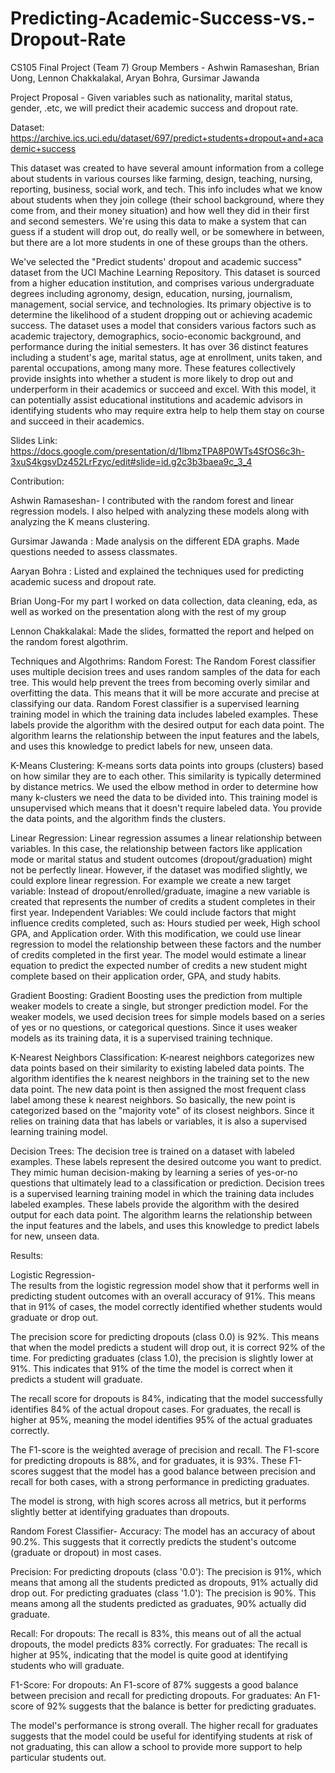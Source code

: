 # Predicting-Academic-Success-vs.-Dropout-Rate

CS105 Final Project (Team 7) Group Members - Ashwin Ramaseshan, Brian Uong, Lennon Chakkalakal, Aryan Bohra, Gursimar Jawanda

Project Proposal - Given variables such as nationality, marital status, gender, .etc, we will predict their academic success and dropout rate.

Dataset: https://archive.ics.uci.edu/dataset/697/predict+students+dropout+and+academic+success

This dataset was created to have several amount information from a college about students in various courses like farming, design, teaching, nursing, reporting, business, social work, and tech. This info includes what we know about students when they join college (their school background, where they come from, and their money situation) and how well they did in their first and second semesters. We're using this data to make a system that can guess if a student will drop out, do really well, or be somewhere in between, but there are a lot more students in one of these groups than the others.

We've selected the "Predict students' dropout and academic success" dataset from the UCI Machine Learning Repository. This dataset is sourced from a higher education institution, and comprises various undergraduate degrees including agronomy, design, education, nursing, journalism, management, social service, and technologies. Its primary objective is to determine the likelihood of a student dropping out or achieving academic success. The dataset uses a model that considers various factors such as academic trajectory, demographics, socio-economic background, and performance during the initial semesters. It has over 36 distinct features including a student's age, marital status, age at enrollment, units taken, and parental occupations, among many more. These features collectively provide insights into whether a student is more likely to drop out and underperform in their academics or succeed and excel. With this model, it can potentially assist educational institutions and academic advisors in identifying students who may require extra help to help them stay on course and succeed in their academics.

Slides Link: https://docs.google.com/presentation/d/1lbmzTPA8P0WTs4SfOS6c3h-3xuS4kgsvDz452LrFzyc/edit#slide=id.g2c3b3baea9c_3_4

Contribution:

Ashwin Ramaseshan- I contributed with the random forest and linear regression models. I also helped with analyzing these models along with analyzing the K means clustering.

Gursimar Jawanda : Made analysis on the different EDA graphs. Made questions needed to assess classmates.

Aaryan Bohra : Listed and explained the techniques used for predicting academic sucess and dropout rate.

Brian Uong-For my part I worked on data collection, data cleaning, eda, as well as worked on the presentation along with the rest of my group

Lennon Chakkalakal: Made the slides, formatted the report and helped on the random forest algothrim.

Techniques and Algothrims: Random Forest: The Random Forest classifier uses multiple decision trees and uses random samples of the data for each tree. This would help prevent the trees from becoming overly similar and overfitting the data. This means that it will be more accurate and precise at classifying our data. Random Forest classifier is a supervised learning training model in which the training data includes labeled examples. These labels provide the algorithm with the desired output for each data point. The algorithm learns the relationship between the input features and the labels, and uses this knowledge to predict labels for new, unseen data.

K-Means Clustering: K-means sorts data points into groups (clusters) based on how similar they are to each other. This similarity is typically determined by distance metrics. We used the elbow method in order to determine how many k-clusters we need the data to be divided into. This training model is unsupervised which means that it doesn't require labeled data. You provide the data points, and the algorithm finds the clusters.

Linear Regression: Linear regression assumes a linear relationship between variables. In this case, the relationship between factors like application mode or marital status and student outcomes (dropout/graduation) might not be perfectly linear. However, if the dataset was modified slightly, we could explore linear regression. For example we create a new target variable: Instead of dropout/enrolled/graduate, imagine a new variable is created that represents the number of credits a student completes in their first year. Independent Variables: We could include factors that might influence credits completed, such as: Hours studied per week, High school GPA, and Application order. With this modification, we could use linear regression to model the relationship between these factors and the number of credits completed in the first year. The model would estimate a linear equation to predict the expected number of credits a new student might complete based on their application order, GPA, and study habits.

Gradient Boosting: Gradient Boosting uses the prediction from multiple weaker models to create a single, but stronger prediction model. For the weaker models, we used decision trees for simple models based on a series of yes or no questions, or categorical questions. Since it uses weaker models as its training data, it is a supervised training technique.

K-Nearest Neighbors Classification: K-nearest neighbors categorizes new data points based on their similarity to existing labeled data points. The algorithm identifies the k nearest neighbors in the training set to the new data point. The new data point is then assigned the most frequent class label among these k nearest neighbors. So basically, the new point is categorized based on the "majority vote" of its closest neighbors. Since it relies on training data that has labels or variables, it is also a supervised learning training model.

Decision Trees: The decision tree is trained on a dataset with labeled examples. These labels represent the desired outcome you want to predict. They mimic human decision-making by learning a series of yes-or-no questions that ultimately lead to a classification or prediction. Decision trees is a supervised learning training model in which the training data includes labeled examples. These labels provide the algorithm with the desired output for each data point. The algorithm learns the relationship between the input features and the labels, and uses this knowledge to predict labels for new, unseen data.

Results:

Logistic Regression-                                                        
The results from the logistic regression model show that it performs well in predicting student outcomes with an overall accuracy of 91%. This means that in 91% of cases, the model correctly identified whether students would graduate or drop out.

The precision score for predicting dropouts (class 0.0) is 92%. This means that when the model predicts a student will drop out, it is correct 92% of the time. For predicting graduates (class 1.0), the precision is slightly lower at 91%. This indicates that 91% of the time the model is correct when it predicts a student will graduate.

The recall score for dropouts is 84%, indicating that the model successfully identifies 84% of the actual dropout cases. For graduates, the recall is higher at 95%, meaning the model identifies 95% of the actual graduates correctly.

The F1-score is the weighted average of precision and recall. The F1-score for predicting dropouts is 88%, and for graduates, it is 93%. These F1-scores suggest that the model has a good balance between precision and recall for both cases, with a strong performance in predicting graduates.

The model is strong, with high scores across all metrics, but it performs slightly better at identifying graduates than dropouts.

Random Forest Classifier-
Accuracy: The model has an accuracy of about 90.2%. This suggests that it correctly predicts the student's outcome (graduate or dropout) in most cases.

Precision: For predicting dropouts (class '0.0'): The precision is 91%, which means that among all the students predicted as dropouts, 91% actually did drop out. For predicting graduates (class '1.0'): The precision is 90%. This means among all the students predicted as graduates, 90% actually did graduate.

Recall: For dropouts: The recall is 83%, this means out of all the actual dropouts, the model predicts 83% correctly. For graduates: The recall is higher at 95%, indicating that the model is quite good at identifying students who will graduate.

F1-Score: For dropouts: An F1-score of 87% suggests a good balance between precision and recall for predicting dropouts. For graduates: An F1-score of 92% suggests that the balance is better for predicting graduates.

The model's performance is strong overall. The higher recall for graduates suggests that the model could be useful for identifying students at risk of not graduating, this can allow a school to provide more support to help particular students out.
